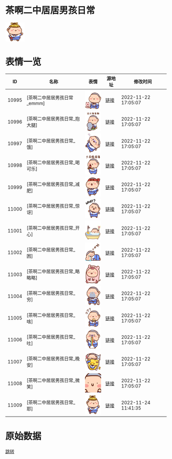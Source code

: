 # 茶啊二中居居男孩日常

<img src="./cover.png" height="60" alt="cover" />

# 表情一览

|ID|名称|表情|源地址|修改时间|
|----|----|----|----|----|
|10995|[茶啊二中居居男孩日常_emmm]|<img src="./pic/010995_%5B茶啊二中居居男孩日常_emmm%5D.png" height="60" alt="emmm"/>|[链接](http://i0.hdslb.com/bfs/emote/a14e45f873e4cd6c9a3b2c16f47c31f00bba57ba.png)|2022-11-22 17:05:07|
|10996|[茶啊二中居居男孩日常_抱大腿]|<img src="./pic/010996_%5B茶啊二中居居男孩日常_抱大腿%5D.png" height="60" alt="抱大腿"/>|[链接](http://i0.hdslb.com/bfs/emote/487727fc4783a0f48d34046b478e2941c48874a7.png)|2022-11-22 17:05:07|
|10997|[茶啊二中居居男孩日常_饿]|<img src="./pic/010997_%5B茶啊二中居居男孩日常_饿%5D.png" height="60" alt="饿"/>|[链接](http://i0.hdslb.com/bfs/emote/f265169b66669043b19d4591ed4fad369797b003.png)|2022-11-22 17:05:07|
|10998|[茶啊二中居居男孩日常_喝可乐]|<img src="./pic/010998_%5B茶啊二中居居男孩日常_喝可乐%5D.png" height="60" alt="喝可乐"/>|[链接](http://i0.hdslb.com/bfs/emote/2b35b965a5ba7ae73cfa8d750eecda69d4c3b198.png)|2022-11-22 17:05:07|
|10999|[茶啊二中居居男孩日常_减肥]|<img src="./pic/010999_%5B茶啊二中居居男孩日常_减肥%5D.png" height="60" alt="减肥"/>|[链接](http://i0.hdslb.com/bfs/emote/765e7800129eeb0e53ea9dd7683fe6ed4320e2e5.png)|2022-11-22 17:05:07|
|11000|[茶啊二中居居男孩日常_惊讶]|<img src="./pic/011000_%5B茶啊二中居居男孩日常_惊讶%5D.png" height="60" alt="惊讶"/>|[链接](http://i0.hdslb.com/bfs/emote/1e9970805ad8e1692a151f9748abcb4f524fab21.png)|2022-11-22 17:05:07|
|11001|[茶啊二中居居男孩日常_开心]|<img src="./pic/011001_%5B茶啊二中居居男孩日常_开心%5D.png" height="60" alt="开心"/>|[链接](http://i0.hdslb.com/bfs/emote/b681952ae3ad81b1da71bda076b2e1af4ea2daa1.png)|2022-11-22 17:05:07|
|11002|[茶啊二中居居男孩日常_困]|<img src="./pic/011002_%5B茶啊二中居居男孩日常_困%5D.png" height="60" alt="困"/>|[链接](http://i0.hdslb.com/bfs/emote/c9beb49eef1a49c9e6e004dd2a54da4bb95701ef.png)|2022-11-22 17:05:07|
|11003|[茶啊二中居居男孩日常_略略略]|<img src="./pic/011003_%5B茶啊二中居居男孩日常_略略略%5D.png" height="60" alt="略略略"/>|[链接](http://i0.hdslb.com/bfs/emote/66fac36a61e64baecc16a3eaf9ef130eb7354405.png)|2022-11-22 17:05:07|
|11004|[茶啊二中居居男孩日常_穷]|<img src="./pic/011004_%5B茶啊二中居居男孩日常_穷%5D.png" height="60" alt="穷"/>|[链接](http://i0.hdslb.com/bfs/emote/e927f5e0194e6d79514f9330e71676b6e72285c9.png)|2022-11-22 17:05:07|
|11005|[茶啊二中居居男孩日常_啥]|<img src="./pic/011005_%5B茶啊二中居居男孩日常_啥%5D.png" height="60" alt="啥"/>|[链接](http://i0.hdslb.com/bfs/emote/492d4a1fd8d650cf0541c93d8829f34dcbfd15eb.png)|2022-11-22 17:05:07|
|11006|[茶啊二中居居男孩日常_吐]|<img src="./pic/011006_%5B茶啊二中居居男孩日常_吐%5D.png" height="60" alt="吐"/>|[链接](http://i0.hdslb.com/bfs/emote/836e93e845c7559cbf496fb0925927871644047c.png)|2022-11-22 17:05:07|
|11007|[茶啊二中居居男孩日常_晚安]|<img src="./pic/011007_%5B茶啊二中居居男孩日常_晚安%5D.png" height="60" alt="晚安"/>|[链接](http://i0.hdslb.com/bfs/emote/102cdf29530762a78e6a48c8d6444959a5150511.png)|2022-11-22 17:05:07|
|11008|[茶啊二中居居男孩日常_微笑]|<img src="./pic/011008_%5B茶啊二中居居男孩日常_微笑%5D.png" height="60" alt="微笑"/>|[链接](http://i0.hdslb.com/bfs/emote/8b405943e99e78280ccdc09cfcddf5fa0951a51e.png)|2022-11-22 17:05:07|
|11009|[茶啊二中居居男孩日常_耶]|<img src="./pic/011009_%5B茶啊二中居居男孩日常_耶%5D.png" height="60" alt="耶"/>|[链接](http://i0.hdslb.com/bfs/emote/c947b19ec7cafccc38626c2e5927262329fedc76.png)|2022-11-24 11:41:35|

# 原始数据

[跳转](./raw.json)

